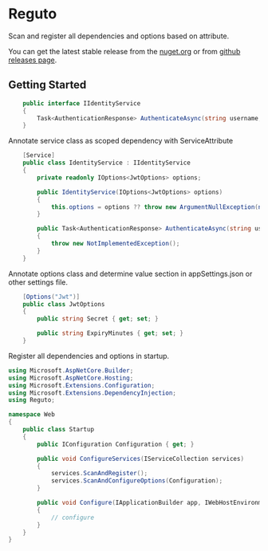 # Reguto
Scan and register all dependencies and options based on attribute.

You can get the latest stable release from the [nuget.org](http://www.nuget.org/packages/reguto) or from [github releases page](https://github.com/salmanbasmechi/reguto/releases).

Getting Started
---------------

```C#
    public interface IIdentityService
    {
        Task<AuthenticationResponse> AuthenticateAsync(string username, string password);
    }
```

Annotate service class as scoped dependency with ServiceAttribute
```C#
    [Service]
    public class IdentityService : IIdentityService
    {
        private readonly IOptions<JwtOptions> options;

        public IdentityService(IOptions<JwtOptions> options)
        {
            this.options = options ?? throw new ArgumentNullException(nameof(options));
        }

        public Task<AuthenticationResponse> AuthenticateAsync(string username, string password)
        {
            throw new NotImplementedException();
        }
    }
```

Annotate options class and determine value section in appSettings.json or other settings file.
```C#
    [Options("Jwt")]
    public class JwtOptions
    {
        public string Secret { get; set; }

        public string ExpiryMinutes { get; set; }
    }
```

Register all dependencies and options in startup.
```C#
using Microsoft.AspNetCore.Builder;
using Microsoft.AspNetCore.Hosting;
using Microsoft.Extensions.Configuration;
using Microsoft.Extensions.DependencyInjection;
using Reguto;

namespace Web
{
    public class Startup
    {
        public IConfiguration Configuration { get; }

        public void ConfigureServices(IServiceCollection services)
        {
            services.ScanAndRegister();
            services.ScanAndConfigureOptions(Configuration);
        }

        public void Configure(IApplicationBuilder app, IWebHostEnvironment env)
        {
            // configure
        }
    }
}
```
